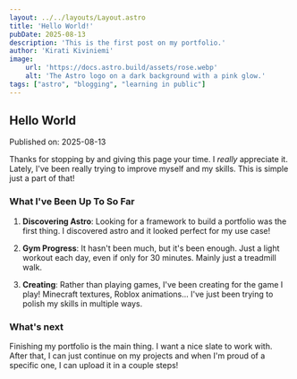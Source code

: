 ```yaml
---
layout: ../../layouts/Layout.astro
title: 'Hello World!'
pubDate: 2025-08-13
description: 'This is the first post on my portfolio.'
author: 'Kirati Kiviniemi'
image:
    url: 'https://docs.astro.build/assets/rose.webp'
    alt: 'The Astro logo on a dark background with a pink glow.'
tags: ["astro", "blogging", "learning in public"]
---
```


## Hello World

Published on: 2025-08-13

Thanks for stopping by and giving this page your time. I _really_ appreciate it. Lately, I've been really trying to improve myself and my skills. This is simple just a part of that!

### What I've Been Up To So Far

1. **Discovering Astro**: Looking for a framework to build a portfolio was the first thing. I discovered astro and it looked perfect for my use case!

2. **Gym Progress**: It hasn't been much, but it's been enough. Just a light workout each day, even if only for 30 minutes. Mainly just a treadmill walk.

3. **Creating**: Rather than playing games, I've been creating for the game I play! Minecraft textures, Roblox animations... I've just been trying to polish my skills in multiple ways.

### What's next

Finishing my portfolio is the main thing. I want a nice slate to work with. After that, I can just continue on my projects and when I'm proud of a specific one, I can upload it in a couple steps!
